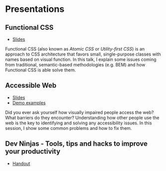 # Presentations

## Functional CSS

 - [Slides](https://darekkay.github.io/presentations/functional-css/index.html)

Functional CSS (also known as _Atomic CSS_ or _Utility-first CSS_) is an approach to CSS architecture that favors small, single-purpose classes with names based on visual function. In this talk, I explain some issues coming from traditional, semantic-based methodologies (e.g. BEM) and how Functional CSS is able solve them.

## Accessible Web

 - [Slides](https://darekkay.github.io/presentations/accessible-web/index.html)
 - [Demo examples](https://darekkay.github.io/presentations/accessible-web/resources/index.html)

Did you ever ask yourself how visually impaired people access the web? What barriers do they encounter? Understanding how other people use the web is the key to identifying and solving any accessibility issues. In this session, I show some common problems and how to fix them.

## Dev Ninjas - Tools, tips and hacks to improve your productivity

 - [Handout](https://darekkay.github.io/presentations/dev-ninja-tools/handout.html)
